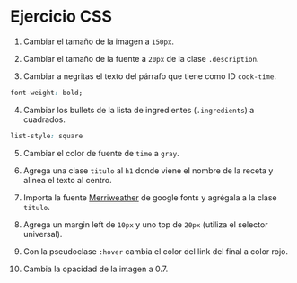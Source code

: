 # Ejercicio CSS

1. Cambiar el tamaño de la imagen a `150px`.


2. Cambiar el tamaño de la fuente a `20px` de la clase `.description`.


3. Cambiar a negritas el texto del párrafo que tiene como ID `cook-time`.

```CSS
font-weight: bold;
```


4. Cambiar los bullets de la lista de ingredientes (`.ingredients`) a cuadrados.

```CSS
list-style: square
```

5. Cambiar el color de fuente de `time` a `gray`.


6. Agrega una clase `titulo` al `h1` donde viene el nombre de la receta y alinea el texto al centro.


7. Importa la fuente [Merriweather](https://fonts.google.com/specimen/Merriweather#type-tester) de google fonts y agrégala a la clase `titulo`.


8. Agrega un margin left de `10px` y uno top de `20px` (utiliza el selector universal).

9. Con la pseudoclase `:hover` cambia el color del link del final a color rojo.

10. Cambia la opacidad de la imagen a 0.7.

